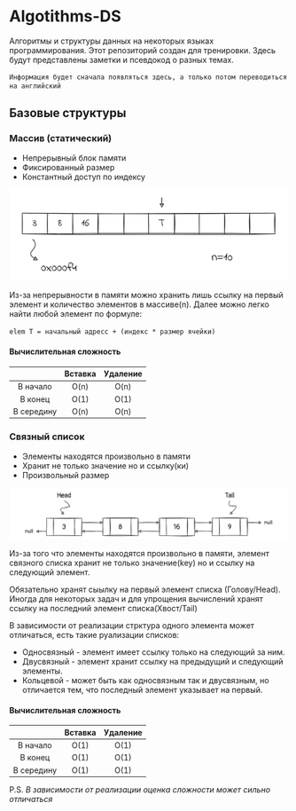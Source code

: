 # Algotithms-DS

Алгоритмы и структуры данных на некоторых языках программирования. Этот репозиторий создан для тренировки. Здесь будут представлены заметки и псевдокод о разных темах.

    Информация будет сначала появляться здесь, а только потом переводиться на английский

## Базовые структуры

### Массив (статический)

* Непрерывный блок памяти
* Фиксированный размер
* Константный доступ по индексу

![array image](array-static.png)

Из-за непрерывности в памяти можно хранить лишь ссылку на первый элемент и количество элементов в массиве(n). Далее можно легко найти любой элемент по формуле:

`
elem T = начальный адресс + (индекс * размер ячейки)
`

#### Вычислительная сложность

|            | Вставка | Удаление |
|:----------:|:-------:|:--------:|
|  В начало  |   O(n)  |   O(n)   |
|   В конец  |   O(1)  |   O(1)   |
| В середину |   O(n)  |   O(n)   |

### Связный список

* Элементы находятся произвольно в памяти
* Хранит не только значение но и ссылку(ки)
* Произвольный размер

![linked list image](linked-list.png)

Из-за того что элементы находятся произвольно в памяти, элемент связного списка хранит не только значение(key) но и ссылку на следующий элемент.

Обязательно хранят сыылку на первый элемент списка (Голову/Head). Иногда для некоторых задач и для упрощения вычислений хранят ссылку на последний элемент списка(Хвост/Tail)

В зависимости от реализации стрктура одного элемента может отличаться, есть такие руализации списков:

* Односвязный - элемент имеет ссылку только на следующий за ним.
* Двусвязный - элемент хранит ссылку на предыдущий и следующий элементы.
* Кольцевой - может быть как односвязным так и двусвязным, но отличается тем, что последный элемент указывает на первый.

#### Вычислительная сложность

|            | Вставка | Удаление |
|:----------:|:-------:|:--------:|
|  В начало  |   O(1)  |   O(1)   |
|   В конец  |   O(1)  |   O(1)   |
| В середину |   O(1)  |   O(1)   |

P.S. _В зависимости от реализации оценка сложности может сильно отличаться_

